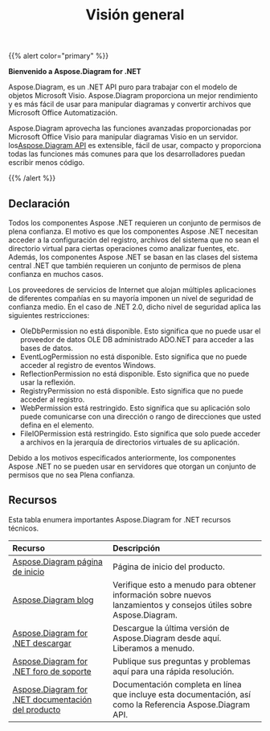 ﻿---
title: Visión general
linktitle: Visión general
type: docs
weight: 10
url: /es/net/overview/
lastmod: 2022-01-2
description: Resumen de funciones clave y formatos compatibles de Aspose.Diagram for .NET, manual de instalación y licencia de la biblioteca .NET.
sitemap:
changefreq: weekl
priority: 0.7
---
{{% alert color="primary" %}} 


**Bienvenido a Aspose.Diagram for .NET**

Aspose.Diagram, es un .NET API puro para trabajar con el modelo de objetos Microsoft Visio. Aspose.Diagram proporciona un mejor rendimiento y es más fácil de usar para manipular diagramas y convertir archivos que Microsoft Office Automatización.

 Aspose.Diagram aprovecha las funciones avanzadas proporcionadas por Microsoft Office Visio para manipular diagramas Visio en un servidor. los[Aspose.Diagram API](https://products.aspose.com/diagram/net/) es extensible, fácil de usar, compacto y proporciona todas las funciones más comunes para que los desarrolladores puedan escribir menos código.

{{% /alert %}} 
## **Declaración**
Todos los componentes Aspose .NET requieren un conjunto de permisos de plena confianza. El motivo es que los componentes Aspose .NET necesitan acceder a la configuración del registro, archivos del sistema que no sean el directorio virtual para ciertas operaciones como analizar fuentes, etc. Además, los componentes Aspose .NET se basan en las clases del sistema central .NET que también requieren un conjunto de permisos de plena confianza en muchos casos.

 Los proveedores de servicios de Internet que alojan múltiples aplicaciones de diferentes compañías en su mayoría imponen un nivel de seguridad de confianza medio. En el caso de .NET 2.0, dicho nivel de seguridad aplica las siguientes restricciones:

- OleDbPermission no está disponible. Esto significa que no puede usar el proveedor de datos OLE DB administrado ADO.NET para acceder a las bases de datos.
- EventLogPermission no está disponible. Esto significa que no puede acceder al registro de eventos Windows.
- ReflectionPermission no está disponible. Esto significa que no puede usar la reflexión.
- RegistryPermission no está disponible. Esto significa que no puede acceder al registro.
- WebPermission está restringido. Esto significa que su aplicación solo puede comunicarse con una dirección o rango de direcciones que usted defina en el<trust> elemento.
- FileIOPermission está restringido. Esto significa que solo puede acceder a archivos en la jerarquía de directorios virtuales de su aplicación.

 Debido a los motivos especificados anteriormente, los componentes Aspose .NET no se pueden usar en servidores que otorgan un conjunto de permisos que no sea Plena confianza.

## **Recursos**
Esta tabla enumera importantes Aspose.Diagram for .NET recursos técnicos.

|**Recurso**|**Descripción**|
|:- |:- |
|[Aspose.Diagram página de inicio](https://products.aspose.com/diagram/net/)|Página de inicio del producto.|
|[Aspose.Diagram blog](https://blog.aspose.com/category/diagram/)|Verifique esto a menudo para obtener información sobre nuevos lanzamientos y consejos útiles sobre Aspose.Diagram.|
|[Aspose.Diagram for .NET descargar](https://www.nuget.org/packages/Aspose.Diagram/)|Descargue la última versión de Aspose.Diagram desde aquí. Liberamos a menudo.|
|[Aspose.Diagram for .NET foro de soporte](https://forum.aspose.com/c/diagram/17)|Publique sus preguntas y problemas aquí para una rápida resolución.|
|[Aspose.Diagram for .NET documentación del producto](/diagram/es/net/home/)|Documentación completa en línea que incluye esta documentación, así como la Referencia Aspose.Diagram API.|
